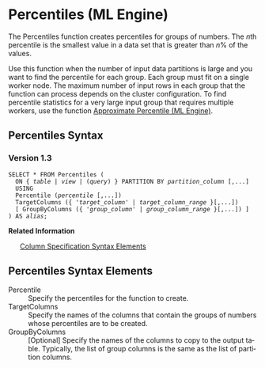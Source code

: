 <div class="nested0" aria-labelledby="ariaid-title1" topicindex="1" topicid="mjb1507734282027" id="mjb1507734282027"><h1 class="title topictitle1" id="ariaid-title1">Percentiles (ML Engine)</h1><div class="body conbody">
<p class="p">The Percentiles function creates percentiles for groups of numbers. The <var class="keyword varname">n</var>th percentile is the smallest value in a data set that is greater than <var class="keyword varname">n</var>% of the values.</p>
<p class="p">Use this function when the number of input data partitions is large and you want to find the percentile for each group. Each group must fit on a single worker node. The maximum number of input rows in each group that the function can process depends on the cluster configuration. To find percentile statistics for a very large input group that requires multiple workers, use the function <a href="nrh1556809529247.md#zea1507654518162">Approximate Percentile (ML Engine)</a>.</p></div><div class="topic reference nested1" aria-labelledby="ariaid-title2" topicindex="2" topicid="urc1507734355851" xml:lang="en-us" lang="en-us" id="urc1507734355851">
<h2 class="title topictitle2" id="ariaid-title2">Percentiles Syntax</h2><div class="body refbody"><div class="section" id="urc1507734355851__section_N1000E_N1000C_N10001">
<h3 class="title sectiontitle">Version 1.3</h3><pre class="pre codeblock" xml:space="preserve"><code>SELECT * FROM Percentiles (
  <span>ON { <var class="keyword varname">table</var> | <var class="keyword varname">view</var> | (<var class="keyword varname">query</var>) }</span> PARTITION BY <var class="keyword varname">partition_column</var> [,...]
  USING
  Percentile (<var class="keyword varname">percentile</var> [,...])
  TargetColumns ({ '<var class="keyword varname">target_column</var>' | <var class="keyword varname">target_column_range</var> }[,...])
  [ GroupByColumns ({ '<var class="keyword varname">group_column</var>' | <var class="keyword varname">group_column_range</var> }[,...]) ]
) AS <var class="keyword varname">alias</var>;</code></pre></div></div><div class="related-links"><div class="linklistheader"><p></p><b>Related Information</b></div>
<ul class="linklist linklist relinfo"><div class="linklistmember"><a href="ndv1557782188375.md">Column Specification Syntax Elements</a></div></ul></div></div><div class="topic reference nested1" aria-labelledby="ariaid-title3" topicindex="3" topicid="oeh1507734360312" xml:lang="en-us" lang="en-us" id="oeh1507734360312">
<h2 class="title topictitle2" id="ariaid-title3">Percentiles Syntax Elements</h2><div class="body refbody"><div class="section" id="oeh1507734360312__section_N10011_N1000E_N10001"><dl class="dl parml"><dt class="dt pt dlterm">Percentile</dt><dd class="dd pd">Specify the percentiles for the function to create.</dd><dt class="dt pt dlterm">TargetColumns</dt><dd class="dd pd">Specify the names of the columns that contain the groups of numbers whose percentiles are to be created.</dd><dt class="dt pt dlterm">GroupByColumns</dt><dd class="dd pd">[Optional] Specify the names of the columns to copy to the output table. Typically, the list of group columns is the same as the list of partition columns.</dd></dl></div></div></div></div>
